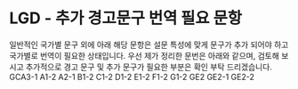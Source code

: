 # LGD - 추가 경고문구 번역 필요 문항


일반적인 국가별 문구 외에 아래 해당 문항은 설문 특성에 맞게 문구가 추가 되어야 하고 국가별로 번역이 필요한 상태입니다.
우선 제가 정리한 문번은 아래와 같으며, 검토해 보시고 추가적으로 경고 문구 및 추가 문구가 필요한 부분은 확인 부탁 드리겠습니다.
GCA3-1
A1-2
A2-1
B1-2
C1-2
D1-2
E1-2
F1-2
G1-2
GE2
GE2-1
GE2-2
